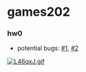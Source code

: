 # games202

### hw0

- potential bugs: [#1](https://games-cn.org/forums/topic/zuoye0-jieguobuwendingyoushimoxingxianshibuquan/), [#2](https://games-cn.org/forums/topic/zuoye0-huimobugdejiejuefangfa/)

[![L46qxJ.gif](https://s1.ax1x.com/2022/04/24/L46qxJ.gif)](https://imgtu.com/i/L46qxJ)

